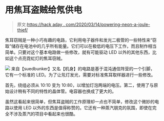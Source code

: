 # 用焦耳盗贼给氖供电

> 原文:[https://hack aday . com/2020/03/14/powering-neon-a-joule-thief/](https://hackaday.com/2020/03/14/powering-neon-with-a-joule-thief/)

焦耳窃贼是一种小巧有趣的电路，它利用电子器件和发光二极管的一些特性来“窃取”储存在电池中的几乎所有能量。它们可以在极低的电压下工作，而且制作相当简单。只要对这个基本电路做一些修改，就有可能驱动 LED 以外的其他东西，比如这个点亮霓虹灯的焦耳窃贼。

[![](../Images/b1e6c213665038bf0cb32ef43b1c29d0.png)](https://hackaday.com/wp-content/uploads/2020/03/neontheif_detail.jpg) 来自【suedbunker】又名【机身】的电路是基于混沌通信阵营的一个引脚，它有一个标准的 LED。为了让氖灯发光，需要对标准焦耳取样器进行一些修改。

首先，绕组必须从 10:10 变为 10:80，以增加灯泡两端的电压。第二，使用了与原始设计稍有不同的特性的晶体管。电容器也换成了更大的。

虽然这看起来很简单，但焦耳盗贼的工作原理却一点也不简单，修改这个微妙的电路以使用 LED 以外的东西是值得称赞的。它还有一种蒸汽朋克的氛围，即使在完全不涉及蒸汽的项目中看起来也很酷。